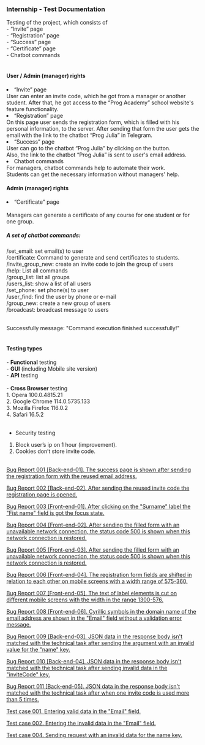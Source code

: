 <h3>Internship - Test Documentation</h3>
Testing of the project, which consists of<br>
- “Invite” page<br>
- “Registration” page<br>
- “Success” page<br>
- “Certificate” page<br>
- Сhatbot commands<br><br>

<h4>User / Admin (manager) rights</h4>

<li>“Invite” page</li>
User can enter an invite code, which he got from a manager or another student. After that, he got access to the “Prog Academy” school website's feature functionality.

<li>“Registration” page</li>
On this page user sends the registration form, which is filled with his personal information, to the server. After sending that form the user gets the email with the link to the chatbot “Prog Julia” in Telegram. <br>

<li>“Success” page</li>
User can go to the chatbot “Prog Julia” by clicking on the button. <br>
Also, the link to the chatbot “Prog Julia” is sent to user's email address. <br>

<li>Chatbot commands</li>
For managers, chatbot commands help to automate their work. <br>
Students can get the necessary information without managers' help.

<h4>Admin (manager) rights</h4>
<li>“Certificate” page</li><br>
Managers can generate a certificate of any course for one student or for one group.  <br>

<h5>A set of chatbot commands:</h5>
/set_email: set email(s) to user<br>
/certificate: Command to generate and send certificates to students.<br>
/invite_group_new: create an invite code to join the group of users<br>
/help: List all commands<br>
/group_list: list all groups<br>
/users_list: show a list of all users<br>
/set_phone: set phone(s) to user<br>
/user_find: find the user by phone or e-mail<br>
/group_new: create a new group of users<br>
/broadcast: broadcast message to users<br><br>

Successfully message: "Command execution finished successfully!"<br><br>

<h4>Testing types</h4>
- <strong>Functional</strong> testing<br>
- <strong>GUI</strong> (including Mobile site version)<br>
- <strong>API</strong> testing<br><br>
- <strong>Cross Browser</strong> testing<br>
1. Opera 100.0.4815.21<br>
2. Google Chrome 114.0.5735.133<br>
3. Mozilla Firefox 116.0.2<br>
4. Safari 16.5.2<br><br>

- Security testing<br>
1. Block user’s ip on 1 hour (improvement).<br>
2. Cookies don’t store invite code.<br><br>


<a href="https://docs.google.com/spreadsheets/d/1RLyIneYOWRytbx3LyRzOx9SPPTmG_Q41-LPbeXGAhew/edit?usp=drive_link">Bug Report 001 [Back-end-01]. The success page is shown after sending the registration form with the reused email address.</a>

<a href="https://docs.google.com/spreadsheets/d/1Fn7lGfk7Sxg4w7P8sfubcdUS0Z6yhLiAXcfR8-r9ZE4/edit?usp=drive_link">Bug Report 002 [Back-end-02]. After sending the reused invite code the registration page is opened.</a>

<a href="https://docs.google.com/spreadsheets/d/1K18xAxBUOHqcjI4q2lWE5ApOid_nMb4KOtb_z22IVS0/edit?usp=drive_link">Bug Report 003 [Front-end-01]. After clicking on the "Surname" label the "Fist name" field is got the focus state.</a>

<a href="https://docs.google.com/spreadsheets/d/1N_7oR7md5W4-cm_o_eM-f7l1znAkgDw-XhvdIkCfEE0/edit?usp=drive_link">Bug Report 004 [Front-end-02]. After sending the filled form with an unavailable network connection, the status code 500 is shown when this network connection is restored.</a>

<a href="https://docs.google.com/spreadsheets/d/1aQeag_YBwVyuJ-0ZhFgzSdkAQBQXZ_0IsHVEopMRlsE/edit?usp=drive_link">Bug Report 005 [Front-end-03]. After sending the filled form with an unavailable network connection, the status code 500 is shown when this network connection is restored.</a>

<a href="https://docs.google.com/spreadsheets/d/12KEEJFddZtl741j8TxCts92ghMKKscoNiEowJAWGCqc/edit?usp=drive_link">Bug Report 006 [Front-end-04]. The registration form fields are shifted in relation to each other on mobile screens with a width range of 575-360.</a>

<a href="https://docs.google.com/spreadsheets/d/1L49IR-pGNUU1iiRUX3gF39JA6HDmMazQv_KX39uTFUw/edit?usp=drive_link">Bug Report 007 [Front-end-05]. The text of label elements is cut on different mobile screens with the width in the range 1300-576.</a>

<a href="https://docs.google.com/spreadsheets/d/1hCuAofR_FKh1qOyVsavH9sQf0ecu8mzi1zQr31RIumw/edit?usp=drive_link">Bug Report 008 [Front-end-06]. Cyrillic symbols in the domain name of the email address are shown in the "Email" field without a validation error message.</a>

<a href="https://docs.google.com/spreadsheets/d/1yyTTQz5-Sj18Bj5u6iT-W3JxO7q80B_doJE2B71GNdA/edit?usp=drive_link">Bug Report 009 [Back-end-03]. JSON data in the response body isn't matched with the technical task after sending the argument with an invalid value for the "name" key.</a>

<a href="https://docs.google.com/spreadsheets/d/1naco2jsyGZx9750tzzymmdFa2raWN0kwfsmNIvClzOY/edit?usp=drive_link">Bug Report 010 [Back-end-04]. JSON data in the response body isn't matched with the technical task after sending invalid data in the "inviteCode" key.</a>

<a href="https://docs.google.com/spreadsheets/d/1GUh7iq5HOQi4Y1UEAvH2Tiz7EjniMKI_TgmAdWLBZxA/edit?usp=drive_link">Bug Report 011 [Back-end-05]. JSON data in the response body isn't matched with the technical task after when one invite code is used more than 5 times.</a>

<a href="https://docs.google.com/spreadsheets/d/1k1Ho59dMCFbFvGevWtq7IEgSbBQ7ae9TdQ2aKOYOh6w/edit?usp=drive_link">Test case 001. Entering valid data in the "Email" field.</a>

<a href="https://docs.google.com/spreadsheets/d/1hnf9GQcA1bh_rulY5DjwS9RoPrIlOp5Z/edit?usp=drive_link&ouid=102064553302234595178&rtpof=true&sd=true">Test case 002. Entering the invalid data in the "Email" field.</a>

<a href="https://docs.google.com/spreadsheets/d/1NYSdLCJyl7ICzIMEK1sHL3pvW-ngJJg5/edit?usp=drive_link&ouid=102064553302234595178&rtpof=true&sd=true">Test case 004. Sending request with an invalid data for the name key.</a>










